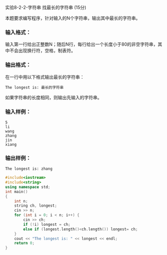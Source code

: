 实验8-2-2-字符串 找最长的字符串 (15分)

本题要求编写程序，针对输入的N个字符串，输出其中最长的字符串。

### 输入格式：

输入第一行给出正整数N；随后N行，每行给出一个长度小于80的非空字符串，其中不会出现换行符，空格，制表符。

### 输出格式：

在一行中用以下格式输出最长的字符串：

```
The longest is: 最长的字符串
```

如果字符串的长度相同，则输出先输入的字符串。

### 输入样例：

```in
5
li
wang
zhang
jin
xiang
```

### 输出样例：

```out
The longest is: zhang
```



```c++
#include<iostream>
#include<string>
using namespace std;
int main()
{
	int n;
	string ch, longest;
	cin >> n;
	for (int i = 0; i < n; i++) {
		cin >> ch;
		if (!i) longest = ch;
		else if (longest.length()<ch.length()) longest= ch;
	}
	cout << "The longest is: " << longest << endl;
	return 0;
}
```

